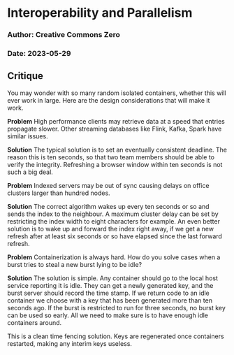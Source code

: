 # Interoperability and Parallelism
### Author: Creative Commons Zero
### Date: 2023-05-29

## Critique

You may wonder with so many random isolated containers, whether this will ever work in large.
Here are the design considerations that will make it work.

**Problem** High performance clients may retrieve data at a speed that entries propagate slower.
Other streaming databases like Flink, Kafka, Spark have similar issues.

**Solution** The typical solution is to set an eventually consistent deadline.
The reason this is ten seconds, so that two team members should be able to verify the integrity.
Refreshing a browser window within ten seconds is not such a big deal.

**Problem** Indexed servers may be out of sync causing delays on office clusters larger than hundred nodes.

**Solution** The correct algorithm wakes up every ten seconds or so and sends the index to the neighbour.
A maximum cluster delay can be set by restricting the index width to eight characters for example.
An even better solution is to wake up and forward the index right away,
if we get a new refresh after at least six seconds or so have elapsed since the last forward refresh.

**Problem** Containerization is always hard.
How do you solve cases when a burst tries to steal a new burst lying to be idle?

**Solution**
The solution is simple. Any container should go to the local host service reporting it is idle.
They can get a newly generated key, and the burst server should record the time stamp.
If we return code to an idle container we choose with a key that has been generated more than ten seconds ago.
If the burst is restricted to run for three seconds, no burst key can be used so early.
All we need to make sure is to have enough idle containers around.

This is a clean time fencing solution.
Keys are regenerated once containers restarted, making any interim keys useless.




